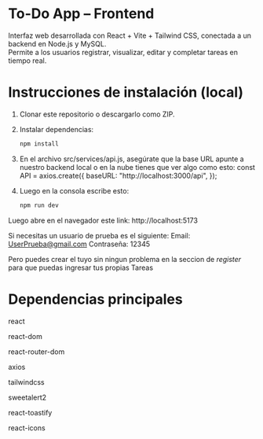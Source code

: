# To-Do App – Frontend

Interfaz web desarrollada con React + Vite + Tailwind CSS, conectada a un backend en Node.js y MySQL.  
Permite a los usuarios registrar, visualizar, editar y completar tareas en tiempo real.


# Instrucciones de instalación (local)

1. Clonar este repositorio o descargarlo como ZIP.  
2. Instalar dependencias:
   ```bash
   npm install
   
3. En el archivo src/services/api.js, asegúrate que la base URL apunte a nuestro backend local o en la nube tienes que ver algo como esto:
const API = axios.create({
  baseURL: "http://localhost:3000/api",
});


4. Luego en la consola escribe esto:

   ```bash
   npm run dev

Luego abre en el navegador este link:
http://localhost:5173

Si necesitas un usuario de prueba es el siguiente:
Email: UserPrueba@gmail.com
Contraseña: 12345

Pero puedes crear el tuyo sin ningun problema en la seccion de *register* para que puedas ingresar tus propias Tareas

# Dependencias principales

react

react-dom

react-router-dom

axios

tailwindcss

sweetalert2

react-toastify

react-icons
